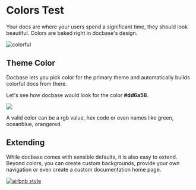 # Colors Test

Your docs are where your users spend a significant time, they should look beautiful. Colors are baked right in docbase's design.

![colorful](http://appbaseio.github.io/Docbase/img/FolderGif.gif)

## Theme Color

Docbase lets you pick color for the primary theme and automatically builds colorful docs from there.

Let's see how docbase would look for the color **#dd6a58**.

[![](https://i.imgur.com/yHQlaPZ.png)](http://farhan687.github.io/emberjs)

A valid color can be a rgb value, hex code or even names like green, oceanblue, orangered.

## Extending

While docbase comes with sensible defaults, it is also easy to extend. Beyond colors, you can create custom backgrounds, provide your own navigation or even create a custom documentation home page.

[![airbnb style](https://i.imgur.com/aLuleFv.png)](http://farhan687.github.io/airbnb)
